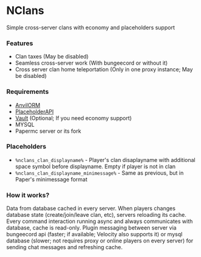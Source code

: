 # NClans

Simple cross-server clans with economy and placeholders support

### Features 

- Clan taxes (May be disabled)
- Seamless cross-server work (With bungeecord or without it)
- Cross server clan home teleportation (Only in one proxy instance; May be disabled)

### Requirements 

- [AnvilORM](https://github.com/NezuShin/AnvilORM/releases/tag/V1.0.0) 
- [PlaceholderAPI](https://www.spigotmc.org/resources/placeholderapi.6245/)
- [Vault](https://www.spigotmc.org/resources/vault.34315/) (Optional; If you need economy support)
- MYSQL
- Papermc server or its fork

### Placeholders

- `%nclans_clan_displayname%` - Player's clan disaplayname with additional space symbol before displayname. Empty if player is not in clan
- `%nclans_clan_displayname_minimessage%` - Same as previous, but in Paper's minimessage format 


### How it works?

Data from database cached in every server. When players changes database state (create/join/leave clan, etc), servers reloading its cache. Every command interaction running async and always communicates with database, cache is read-only. Plugin messaging between server via bungeecord api (faster; if available; Velocity also supports it) or mysql database (slower; not requires proxy or online players on every server) for sending chat messages and refreshing cache. 
